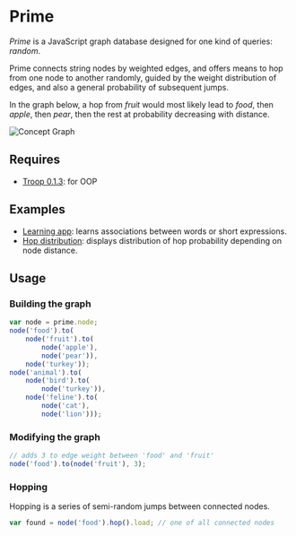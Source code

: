 Prime
=====

*Prime* is a JavaScript graph database designed for one kind of queries: *random*.

Prime connects string nodes by weighted edges, and offers means to hop from one node to another randomly, guided by the weight distribution of edges, and also a general probability of subsequent jumps.

In the graph below, a hop from *fruit* would most likely lead to *food*, then *apple*, then *pear*, then the rest at probability decreasing with distance.

![Concept Graph](http://dl.dropbox.com/u/9258903/sampleConceptGraph.png)

Requires
--------

- [Troop 0.1.3](https://github.com/production-minds/troop): for OOP

Examples
--------

- [Learning app](http://jsfiddle.net/danstocker/H8vLd/): learns associations between words or short expressions.
- [Hop distribution](http://jsfiddle.net/danstocker/K63h8/): displays distribution of hop probability depending on node distance.

Usage
-----

### Building the graph

```javascript
var node = prime.node;
node('food').to(
    node('fruit').to(
        node('apple'),
        node('pear')),
    node('turkey'));
node('animal').to(
    node('bird').to(
        node('turkey')),
    node('feline').to(
        node('cat'),
        node('lion')));
```

### Modifying the graph

```javascript
// adds 3 to edge weight between 'food' and 'fruit'
node('food').to(node('fruit'), 3);
```

### Hopping

Hopping is a series of semi-random jumps between connected nodes.

```javascript
var found = node('food').hop().load; // one of all connected nodes
```
